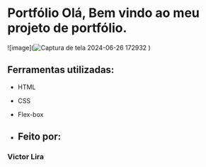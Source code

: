 # Portfólio Olá, Bem vindo ao meu projeto de portfólio.

![image](![Captura de tela 2024-06-26 172932](https://github.com/Victorliraas/portfolio/assets/139277118/09a4578b-7149-44ce-bc4a-59633a699926)
)

## Ferramentas utilizadas:

* HTML

* CSS

* Flex-box

* ## Feito por:

### Victor Lira

